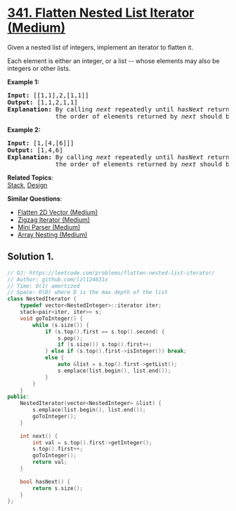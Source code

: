 # [341. Flatten Nested List Iterator (Medium)](https://leetcode.com/problems/flatten-nested-list-iterator/)

<p>Given a nested list of integers, implement an iterator to flatten it.</p>

<p>Each element is either an integer, or a list -- whose elements may also be integers or other lists.</p>

<p><strong>Example 1:</strong></p>

<div>
<pre><strong>Input: </strong><span id="example-input-1-1">[[1,1],2,[1,1]]</span>
<strong>Output: </strong><span id="example-output-1">[1,1,2,1,1]
</span><strong>Explanation: </strong>By calling <i>next</i> repeatedly until <i>hasNext</i> returns false, 
&nbsp;            the order of elements returned by <i>next</i> should be: <code>[1,1,2,1,1]</code>.</pre>

<div>
<p><strong>Example 2:</strong></p>

<pre><strong>Input: </strong><span id="example-input-2-1">[1,[4,[6]]]</span>
<strong>Output: </strong><span id="example-output-2">[1,4,6]
</span><strong>Explanation: </strong>By calling <i>next</i> repeatedly until <i>hasNext</i> returns false, 
&nbsp;            the order of elements returned by <i>next</i> should be: <code>[1,4,6]</code>.
</pre>
</div>
</div>


**Related Topics**:  
[Stack](https://leetcode.com/tag/stack/), [Design](https://leetcode.com/tag/design/)

**Similar Questions**:
* [Flatten 2D Vector (Medium)](https://leetcode.com/problems/flatten-2d-vector/)
* [Zigzag Iterator (Medium)](https://leetcode.com/problems/zigzag-iterator/)
* [Mini Parser (Medium)](https://leetcode.com/problems/mini-parser/)
* [Array Nesting (Medium)](https://leetcode.com/problems/array-nesting/)

## Solution 1.

```cpp
// OJ: https://leetcode.com/problems/flatten-nested-list-iterator/
// Author: github.com/lzl124631x
// Time: O(1) amortized
// Space: O(D) where D is the max depth of the list
class NestedIterator {
    typedef vector<NestedInteger>::iterator iter;
    stack<pair<iter, iter>> s;
    void goToInteger() {
        while (s.size()) {
            if (s.top().first == s.top().second) {
                s.pop();
                if (s.size()) s.top().first++;
            } else if (s.top().first->isInteger()) break;
            else {
                auto &list = s.top().first->getList();
                s.emplace(list.begin(), list.end());
            }
        }
    }
public:
    NestedIterator(vector<NestedInteger> &list) {
        s.emplace(list.begin(), list.end());
        goToInteger();
    }
    
    int next() {
        int val = s.top().first->getInteger();
        s.top().first++;
        goToInteger();
        return val;
    }
    
    bool hasNext() {
        return s.size();
    }
};
```